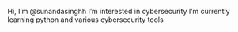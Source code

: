  Hi, I’m @sunandasinghh
 I’m interested in cybersecurity
 I’m currently learning python and various cybersecurity tools

<!---
sunandasinghh/sunandasinghh is a ✨ special ✨ repository because its `README.md` (this file) appears on your GitHub profile.
You can click the Preview link to take a look at your changes.
--->
